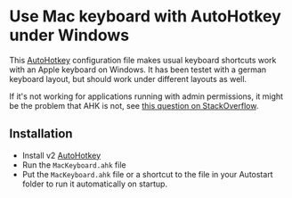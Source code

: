 Use Mac keyboard with AutoHotkey under Windows
==============================================

This [AutoHotkey](https://www.autohotkey.com/) configuration file makes usual keyboard shortcuts work with an Apple keyboard on Windows. It has been testet with a german keyboard layout, but should work under different layouts as well.

If it's not working for applications running with admin permissions, it might be the problem that AHK is not, see [this question on StackOverflow](https://stackoverflow.com/a/8457852/723769).

Installation
------------

- Install v2 [AutoHotkey](https://www.autohotkey.com/)
- Run the `MacKeyboard.ahk` file
- Put the `MacKeyboard.ahk` file or a shortcut to the file in your Autostart folder to run it automatically on startup.
